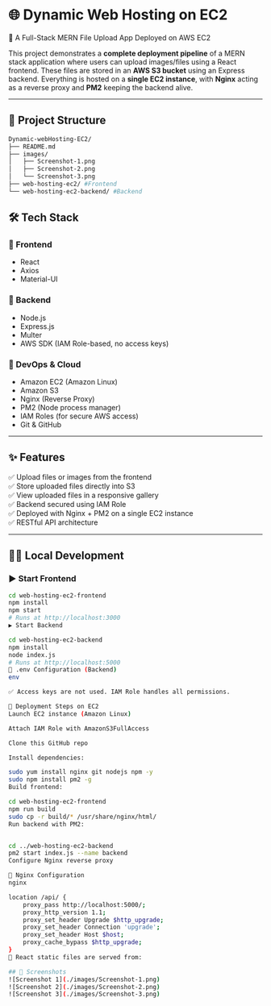 # 🌐 Dynamic Web Hosting on EC2

🚀 A Full-Stack MERN File Upload App Deployed on AWS EC2

This project demonstrates a **complete deployment pipeline** of a MERN stack application where users can upload images/files using a React frontend. These files are stored in an **AWS S3 bucket** using an Express backend. Everything is hosted on a **single EC2 instance**, with **Nginx** acting as a reverse proxy and **PM2** keeping the backend alive.

---

## 📁 Project Structure

```bash
Dynamic-webHosting-EC2/
├── README.md
├── images/
│   ├── Screenshot-1.png
│   ├── Screenshot-2.png
│   └── Screenshot-3.png
├── web-hosting-ec2/ #Frontend
└── web-hosting-ec2-backend/ #Backend

``` 

## 🛠️ Tech Stack

### 🔹 Frontend
- React
- Axios
- Material-UI

### 🔹 Backend
- Node.js
- Express.js
- Multer
- AWS SDK (IAM Role-based, no access keys)

### 🔹 DevOps & Cloud
- Amazon EC2 (Amazon Linux)
- Amazon S3
- Nginx (Reverse Proxy)
- PM2 (Node process manager)
- IAM Roles (for secure AWS access)
- Git & GitHub

---

## ✨ Features

✅ Upload files or images from the frontend  
✅ Store uploaded files directly into S3  
✅ View uploaded files in a responsive gallery  
✅ Backend secured using IAM Role  
✅ Deployed with Nginx + PM2 on a single EC2 instance  
✅ RESTful API architecture

---

## 🧑‍💻 Local Development

### ▶️ Start Frontend
```bash
cd web-hosting-ec2-frontend
npm install
npm start
# Runs at http://localhost:3000
▶️ Start Backend

cd web-hosting-ec2-backend
npm install
node index.js
# Runs at http://localhost:5000
📄 .env Configuration (Backend)
env

✅ Access keys are not used. IAM Role handles all permissions.

🚀 Deployment Steps on EC2
Launch EC2 instance (Amazon Linux)

Attach IAM Role with AmazonS3FullAccess

Clone this GitHub repo

Install dependencies:

sudo yum install nginx git nodejs npm -y
sudo npm install pm2 -g
Build frontend:

cd web-hosting-ec2-frontend
npm run build
sudo cp -r build/* /usr/share/nginx/html/
Run backend with PM2:


cd ../web-hosting-ec2-backend
pm2 start index.js --name backend
Configure Nginx reverse proxy

🔁 Nginx Configuration
nginx

location /api/ {
    proxy_pass http://localhost:5000/;
    proxy_http_version 1.1;
    proxy_set_header Upgrade $http_upgrade;
    proxy_set_header Connection 'upgrade';
    proxy_set_header Host $host;
    proxy_cache_bypass $http_upgrade;
}
📁 React static files are served from:

## 📸 Screenshots
![Screenshot 1](./images/Screenshot-1.png)  
![Screenshot 2](./images/Screenshot-2.png)  
![Screenshot 3](./images/Screenshot-3.png)
